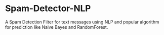 # Spam-Detector-NLP
 A Spam Detection Filter for text messages using NLP and popular algorithm for prediction like Naive Bayes and RandomForest.
